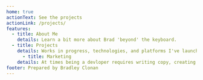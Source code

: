 ```yaml
---
home: true
actionText: See the projects
actionLink: /projects/
features:
  - title: About Me
    details: Learn a bit more about Brad 'beyond' the keyboard.
  - title: Projects
    details: Works in progress, technologies, and platforms I've launched.
      - title: Marketing
    details: At times being a devloper requires writing copy, creating videos, or managing ads see samples here.
footer: Prepared by Bradley Clonan
---
```

